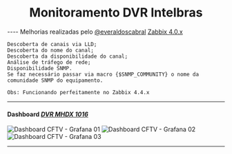 
# <div align="center">Monitoramento DVR Intelbras </div>

---- Melhorias realizadas pelo [@everaldoscabral](https://github.com/everaldoscabral) [Zabbix 4.0.x](https://github.com/GeorgeHPD/Monitoramento-DVR-Intelbras-Zabbix/tree/master/Template/Template%20Zabbix%204.0.x) 

    Descoberta de canais via LLD;
    Descoberta do nome do canal; 
    Descoberta da disponibilidade do canal;
    Análise de tráfego de rede;
    Disponibilidade SNMP.
    Se faz necessário passar via macro {$SNMP_COMMUNITY} o nome da comunidade SNMP do equipamento.
    
    Obs: Funcionando perfeitamente no Zabbix 4.4.x

---
#### Dashboard [***DVR MHDX 1016***](https://grafana.com/grafana/dashboards/10689)
![Dashboard CFTV - Grafana 01](https://user-images.githubusercontent.com/47629745/62641834-dd06a800-b91a-11e9-90b5-41ff0b8c035c.png)
![Dashboard CFTV - Grafana 02](https://user-images.githubusercontent.com/47629745/62641854-e98b0080-b91a-11e9-97fa-6aebc28bf931.png)
![Dashboard CFTV - Grafana 03](https://user-images.githubusercontent.com/47629745/62641864-ef80e180-b91a-11e9-8735-36f5aa2aab65.png)


---
